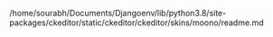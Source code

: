 /home/sourabh/Documents/Djangoenv/lib/python3.8/site-packages/ckeditor/static/ckeditor/ckeditor/skins/moono/readme.md